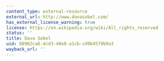 ```yaml
---
content_type: external-resource
external_url: http://www.davasobel.com/
has_external_license_warning: true
license: https://en.wikipedia.org/wiki/All_rights_reserved
status: ''
title: Dava Sobel
uid: 88962ca6-4cd3-40e0-a1cb-cd9b4579b9a3
wayback_url: ''
---
```

